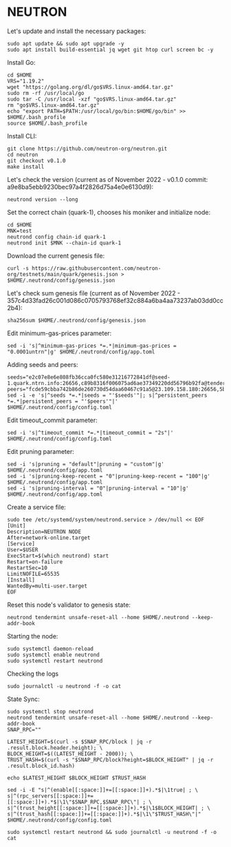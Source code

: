 # NEUTRON

Let's update and install the necessary packages:
````
sudo apt update && sudo apt upgrade -y
sudo apt install build-essential jq wget git htop curl screen bc -y
````
Install Go:
````
cd $HOME
VRS="1.19.2"
wget "https://golang.org/dl/go$VRS.linux-amd64.tar.gz"
sudo rm -rf /usr/local/go
sudo tar -C /usr/local -xzf "go$VRS.linux-amd64.tar.gz"
rm "go$VRS.linux-amd64.tar.gz"
echo "export PATH=$PATH:/usr/local/go/bin:$HOME/go/bin" >> $HOME/.bash_profile
source $HOME/.bash_profile
````
Install CLI:
````
git clone https://github.com/neutron-org/neutron.git
cd neutron
git checkout v0.1.0
make install
````
Let's check the version (current as of November 2022 - v0.1.0 commit: a9e8ba5ebb9230bec97a4f2826d75a4e0e6130d9):
````
neutrond version --long
````
Set the correct chain (quark-1), chooses his moniker and initialize node:
````
cd $HOME
MNK=test
neutrond config chain-id quark-1
neutrond init $MNK --chain-id quark-1
````
Download the current genesis file:
````
curl -s https://raw.githubusercontent.com/neutron-org/testnets/main/quark/genesis.json > $HOME/.neutrond/config/genesis.json
````
Let's check sum genesis file (current as of November 2022 - 357c4d33fad26c001d086c0705793768ef32c884a6ba4aa73237ab03dd0cc2b4):
````
sha256sum $HOME/.neutrond/config/genesis.json
````
Edit minimum-gas-prices parameter:
````
sed -i 's|^minimum-gas-prices *=.*|minimum-gas-prices = "0.0001untrn"|g' $HOME/.neutrond/config/app.toml
````
Adding seeds and peers:
````
seeds="e2c07e8e6e808fb36cca0fc580e31216772841df@seed-1.quark.ntrn.info:26656,c89b8316f006075ad6ae37349220dd56796b92fa@tenderseed.ccvalidators.com:29001"
peers="fcde59cbba742b86de260730d54daa60467c91a5@23.109.158.180:26656,5bdc67a5d5219aeda3c743e04fdcd72dcb150ba3@65.109.31.114:2480,3e9656706c94ae8b11596e53656c80cf092abe5d@65.21.250.197:46656,9cb73281f6774e42176905e548c134fc45bbe579@162.55.134.54:26656,27b07238cf2ea76acabd5d84d396d447d72aa01b@65.109.54.15:51656,f10c2cb08f82225a7ef2367709e8ac427d61d1b5@57.128.144.247:26656,20b4f9207cdc9d0310399f848f057621f7251846@222.106.187.13:40006,5019864f233cee00f3a6974d9ccaac65caa83807@162.19.31.150:55256,2144ce0e9e08b2a30c132fbde52101b753df788d@194.163.168.99:26656,b37326e3acd60d4e0ea2e3223d00633605fb4f79@nebula.p2p.org:26656"
sed -i -e 's|^seeds *=.*|seeds = "'$seeds'"|; s|^persistent_peers *=.*|persistent_peers = "'$peers'"|' $HOME/.neutrond/config/config.toml
````
Edit timeout_commit parameter:
````
sed -i 's|^timeout_commit *=.*|timeout_commit = "2s"|' $HOME/.neutrond/config/config.toml
````
Edit pruning parameter:
````
sed -i 's|pruning = "default"|pruning = "custom"|g' $HOME/.neutrond/config/app.toml
sed -i 's|pruning-keep-recent = "0"|pruning-keep-recent = "100"|g' $HOME/.neutrond/config/app.toml
sed -i 's|pruning-interval = "0"|pruning-interval = "10"|g' $HOME/.neutrond/config/app.toml
````
Create a service file:
````
sudo tee /etc/systemd/system/neutrond.service > /dev/null << EOF
[Unit]
Description=NEUTRON NODE
After=network-online.target
[Service]
User=$USER
ExecStart=$(which neutrond) start
Restart=on-failure
RestartSec=10
LimitNOFILE=65535
[Install]
WantedBy=multi-user.target
EOF
````
Reset this node's validator to genesis state:
````
neutrond tendermint unsafe-reset-all --home $HOME/.neutrond --keep-addr-book
````
Starting the node:
````
sudo systemctl daemon-reload
sudo systemctl enable neutrond
sudo systemctl restart neutrond
````
Checking the logs
````
sudo journalctl -u neutrond -f -o cat
````
State Sync:
````
sudo systemctl stop neutrond
neutrond tendermint unsafe-reset-all --home $HOME/.neutrond --keep-addr-book
SNAP_RPC=""

LATEST_HEIGHT=$(curl -s $SNAP_RPC/block | jq -r .result.block.header.height); \
BLOCK_HEIGHT=$((LATEST_HEIGHT - 2000)); \
TRUST_HASH=$(curl -s "$SNAP_RPC/block?height=$BLOCK_HEIGHT" | jq -r .result.block_id.hash)

echo $LATEST_HEIGHT $BLOCK_HEIGHT $TRUST_HASH

sed -i -E "s|^(enable[[:space:]]+=[[:space:]]+).*$|\1true| ; \
s|^(rpc_servers[[:space:]]+=[[:space:]]+).*$|\1\"$SNAP_RPC,$SNAP_RPC\"| ; \
s|^(trust_height[[:space:]]+=[[:space:]]+).*$|\1$BLOCK_HEIGHT| ; \
s|^(trust_hash[[:space:]]+=[[:space:]]+).*$|\1\"$TRUST_HASH\"|" $HOME/.neutrond/config/config.toml

sudo systemctl restart neutrond && sudo journalctl -u neutrond -f -o cat
````
